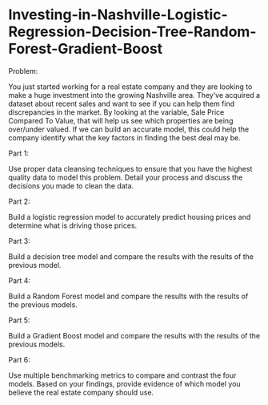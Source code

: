 # Investing-in-Nashville-Logistic-Regression-Decision-Tree-Random-Forest-Gradient-Boost

Problem:

You just started working for a real estate company and they are looking to make a huge investment into the growing Nashville area. They’ve acquired a dataset about recent sales and want to see if you can help them find discrepancies in the market. By looking at the variable, Sale Price Compared To Value, that will help us see which properties are being over/under valued. If we can build an accurate model, this could help the company identify what the key factors in finding the best deal may be.

Part 1:

Use proper data cleansing techniques to ensure that you have the highest quality data to model this problem. Detail your process and discuss the decisions you made to clean the data.

Part 2:

Build a logistic regression model to accurately predict housing prices and determine what is driving those prices.

Part 3:

Build a decision tree model and compare the results with the results of the previous model.

Part 4:

Build a Random Forest model and compare the results with the results of the previous models.

Part 5:

Build a Gradient Boost model and compare the results with the results of the previous models.

Part 6:

Use multiple benchmarking metrics to compare and contrast the four models. Based on your findings, provide evidence of which model you believe the real estate company should use.
